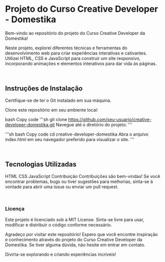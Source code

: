 # Projeto do Curso Creative Developer - Domestika
 Bem-vindo ao repositório do projeto do Curso Creative Developer da Domestika!

Neste projeto, explorei diferentes técnicas e ferramentas do desenvolvimento web para criar experiências interativas e cativantes. Utilizei HTML, CSS e JavaScript para construir um site responsivo, incorporando animações e elementos interativos para dar vida às páginas.

<br/>

## Instruções de Instalação
Certifique-se de ter o Git instalado em sua máquina.

Clone este repositório em seu ambiente local:

bash
Copy code
'''sh
git clone https://github.com/seu-usuario/creative-developer-domestika.git
Navegue até o diretório do projeto:
'''
<br/>

'''sh
bash
Copy code
cd creative-developer-domestika
Abra o arquivo index.html em seu navegador preferido para visualizar o site.
'''

<br/>

## Tecnologias Utilizadas
HTML
CSS
JavaScript
Contribuição
Contribuições são bem-vindas! Se você encontrar problemas, bugs ou tiver sugestões para melhorias, sinta-se à vontade para abrir uma issue ou enviar um pull request.

<br/>

### Licença
Este projeto é licenciado sob a MIT License. Sinta-se livre para usar, modificar e distribuir o código conforme necessário.

Agradeço por visitar este repositório! Espero que você encontre inspiração e conhecimento através do projeto do Curso Creative Developer da Domestika. Se tiver alguma dúvida, não hesite em entrar em contato.

Divirta-se explorando e criando experiências incríveis!

<br/>